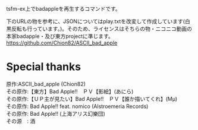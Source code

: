 tsfm-ex上でbadappleを再生するコマンドです。

下のURLの物を参考に、JSONについてはplay.txtを改変して作成しています(白黒反転も行っています。)。そのため、ライセンスはそちらの物・ニコニコ動画の本家badapple・及び東方projectに準じます。
https://github.com/Chion82/ASCII_bad_apple

# Special thanks

原作:ASCII_bad_apple (Chion82)<br/>
その原作:【東方】Bad Apple!!　ＰＶ【影絵】(あにら)<br/>
その原作:【ＵＰ主が見たい】Bad Apple!!　ＰＶ【誰か描いてくれ】(Μμ)<br/>
その原作: Bad Apple!! feat. nomico (Alstroemeria Records)<br/>
その原作: Bad Apple!! (上海アリス幻樂団)<br/>
その源　: 酒
